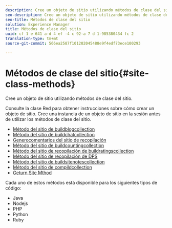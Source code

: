 ```yaml
---
description: Cree un objeto de sitio utilizando métodos de clase del sitio.
seo-description: Cree un objeto de sitio utilizando métodos de clase del sitio.
seo-title: Métodos de clase del sitio
solution: Experience Manager
title: Métodos de clase del sitio
uuid: cf 1 e 641 a-d 4 ef -4 c 92-a 7 d 1-985380434 fc 2
translation-type: tm+mt
source-git-commit: 566ea2587f101202045488e9f4edf73ece100293

---
```



# Métodos de clase del sitio{#site-class-methods}

Cree un objeto de sitio utilizando métodos de clase del sitio.

Consulte la clase Red para obtener instrucciones sobre cómo crear un objeto de sitio. Cree una instancia de un objeto de sitio en la sesión antes de utilizar los métodos de clase del sitio.

* [Método del sitio de buildblogcollection](../c-installing-libraries/r-buildblogcollection-site-method.md#r_buildblogcollection_site_method)
* [Método del sitio de buildchatcollection](../c-installing-libraries/r-buildchatcollection-site-method.md#r_buildchatcollection_site_method)
* [Generocomentarios del sitio de recopilación](../c-installing-libraries/r-buildcommentscollection-site-method.md#r_buildcommentscollection_site_method)
* [Método del sitio de buildcountingcollection](../c-installing-libraries/r-buildcountingcollection-site-method.md#r_buildcountingcollection_site_method)
* [Método del sitio de recopilación de buildratingscollection](../c-installing-libraries/r-buildratingscollection-site-method.md#r_buildratingscollection_site_method)
* [Método del sitio de recopilación de DPS](../c-installing-libraries/r-buildreviewscollection-site-method.md#r_buildreviewscollection_site_method)
* [Método del sitio de buildsitenotescollection](../c-installing-libraries/r-buildsitenotescollection-site-method.md#r_buildsitenotescollection_site_method)
* [Método del sitio de compildcollection](../c-installing-libraries/r-buildcollection-site-method.md#r_buildcollection_site_method)
* [Geturn Site Mthod](../c-installing-libraries/r-geturn-site-method.md#r_geturn_site_method)

Cada uno de estos métodos está disponible para los siguientes tipos de código:

* Java
* Nodejs
* PHP
* Python
* Ruby

